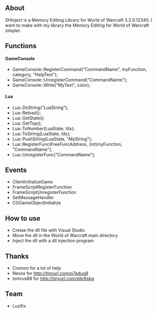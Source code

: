 ## About
SHInject is a Memory Editing Library for World of Warcraft 3.3.5:12340. I want to make with my library the Memory Editing for World of Warcraft simpler.

## Functions
#### GameConsole
* GameConsole::RegisterCommand("CommandName", myFunction, category, "HelpText");
* GameConsole::UnregisterCommand("CommandName");
* GameConsole::Write("MyText", color);

#### Lua
* Lua::DoString("LuaString");
* Lua::Reload();
* Lua::GetState();
* Lua::GetTop();
* Lua::ToNumber(LuaState, Idx);
* Lua::ToString(LuaState, Idx);
* Lua::PushString(LuaState, "MyString");
* Lua::RegisterFunc(FreeFuncAddress, (int)myFunction, "CommandName");
* Lua::UnregisterFunc("CommandName");

## Events
* ClientInitializeGame
* FrameScriptRegisterFunction
* FrameScriptUnregisterFunction
* SetMessageHandler
* CGGameObjectInitialize

## How to use
* Cretae the dll file with Visual Studio
* Move the dll in the World of Warcraft main directory
* Inject the dll with a dll injection program

## Thanks
* Cromon for a lot of help
* Nesox for http://tinyurl.com/p7eduq9
* tomrus88 for http://tinyurl.com/pbr6sbg

## Team
* Luzifix
